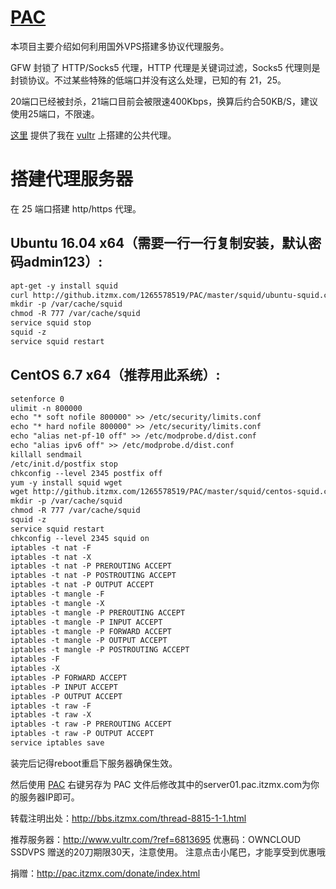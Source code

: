 [PAC](http://pac.itzmx.com/)
=======
本项目主要介绍如何利用国外VPS搭建多协议代理服务。

GFW 封锁了 HTTP/Socks5 代理，HTTP 代理是关键词过滤，Socks5 代理则是封锁协议。不过某些特殊的低端口并没有这么处理，已知的有 21，25。

20端口已经被封杀，21端口目前会被限速400Kbps，换算后约合50KB/S，建议使用25端口，不限速。

[这里](http://pac.itzmx.com/) 提供了我在 [vultr](http://pac.itzmx.com/abc.pac) 上搭建的公共代理。


搭建代理服务器
==============
在 25 端口搭建 http/https 代理。


Ubuntu 16.04 x64（需要一行一行复制安装，默认密码admin123）:
-------
``` markdown
apt-get -y install squid
curl http://github.itzmx.com/1265578519/PAC/master/squid/ubuntu-squid.conf > /etc/squid/squid.conf
mkdir -p /var/cache/squid
chmod -R 777 /var/cache/squid
service squid stop
squid -z
service squid restart
```



CentOS 6.7 x64（推荐用此系统）:
-------
``` markdown
setenforce 0
ulimit -n 800000
echo "* soft nofile 800000" >> /etc/security/limits.conf
echo "* hard nofile 800000" >> /etc/security/limits.conf
echo "alias net-pf-10 off" >> /etc/modprobe.d/dist.conf
echo "alias ipv6 off" >> /etc/modprobe.d/dist.conf
killall sendmail
/etc/init.d/postfix stop
chkconfig --level 2345 postfix off
yum -y install squid wget
wget http://github.itzmx.com/1265578519/PAC/master/squid/centos-squid.conf -O /etc/squid/squid.conf
mkdir -p /var/cache/squid
chmod -R 777 /var/cache/squid
squid -z
service squid restart
chkconfig --level 2345 squid on
iptables -t nat -F
iptables -t nat -X
iptables -t nat -P PREROUTING ACCEPT
iptables -t nat -P POSTROUTING ACCEPT
iptables -t nat -P OUTPUT ACCEPT
iptables -t mangle -F
iptables -t mangle -X
iptables -t mangle -P PREROUTING ACCEPT
iptables -t mangle -P INPUT ACCEPT
iptables -t mangle -P FORWARD ACCEPT
iptables -t mangle -P OUTPUT ACCEPT
iptables -t mangle -P POSTROUTING ACCEPT
iptables -F
iptables -X
iptables -P FORWARD ACCEPT
iptables -P INPUT ACCEPT
iptables -P OUTPUT ACCEPT
iptables -t raw -F
iptables -t raw -X
iptables -t raw -P PREROUTING ACCEPT
iptables -t raw -P OUTPUT ACCEPT
service iptables save
```

装完后记得reboot重启下服务器确保生效。

然后使用 [PAC](http://pac.itzmx.com/abc.pac) 右键另存为 PAC 文件后修改其中的server01.pac.itzmx.com为你的服务器IP即可。

转载注明出处：http://bbs.itzmx.com/thread-8815-1-1.html


推荐服务器：http://www.vultr.com/?ref=6813695
优惠码：OWNCLOUD SSDVPS
赠送的20刀期限30天，注意使用。
注意点击小尾巴，才能享受到优惠哦 


捐赠：http://pac.itzmx.com/donate/index.html